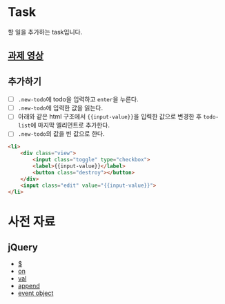 # Task
할 일을 추가하는 task입니다.

## [과제 영상](http://portal.nhnnext.org/streaming/2016/1%ED%95%99%EA%B8%B0/jQuery%EB%A1%9C%20TODO%EA%B0%9C%EB%B0%9C%ED%95%98%EA%B8%B0./%EC%A0%84%EC%9A%A9%EC%9A%B0/651)

## 추가하기
- [ ] `.new-todo`에 todo을 입력하고 `enter`을 누른다.
- [ ] `.new-todo`에 입력한 값을 읽는다.
- [ ] 아래와 같은 html 구조에서 `{{input-value}}`을 입력한 값으로 변경한 후 `todo-list`에 마지막 엘리먼트로 추가한다.
- [ ] `.new-todo`의 값을 빈 값으로 한다.

```html
<li>
	<div class="view">
		<input class="toggle" type="checkbox">
		<label>{{input-value}}</label>
		<button class="destroy"></button>
	</div>
	<input class="edit" value="{{input-value}}">
</li>
```

# 사전 자료
## jQuery
- [$](http://portal.nhnnext.org/streaming/2016/1%ED%95%99%EA%B8%B0/jQuery/%EC%A0%84%EC%9A%A9%EC%9A%B0/654)
- [on](http://portal.nhnnext.org/streaming/2016/1%ED%95%99%EA%B8%B0/jQuery/%EC%A0%84%EC%9A%A9%EC%9A%B0/664)
- [val](http://portal.nhnnext.org/streaming/2016/1%ED%95%99%EA%B8%B0/jQuery/%EC%A0%84%EC%9A%A9%EC%9A%B0/661)
- [append](http://portal.nhnnext.org/streaming/2016/1%ED%95%99%EA%B8%B0/jQuery/%EC%A0%84%EC%9A%A9%EC%9A%B0/662)
- [event object](http://portal.nhnnext.org/streaming/2016/1%ED%95%99%EA%B8%B0/jQuery/%EC%A0%84%EC%9A%A9%EC%9A%B0/665)